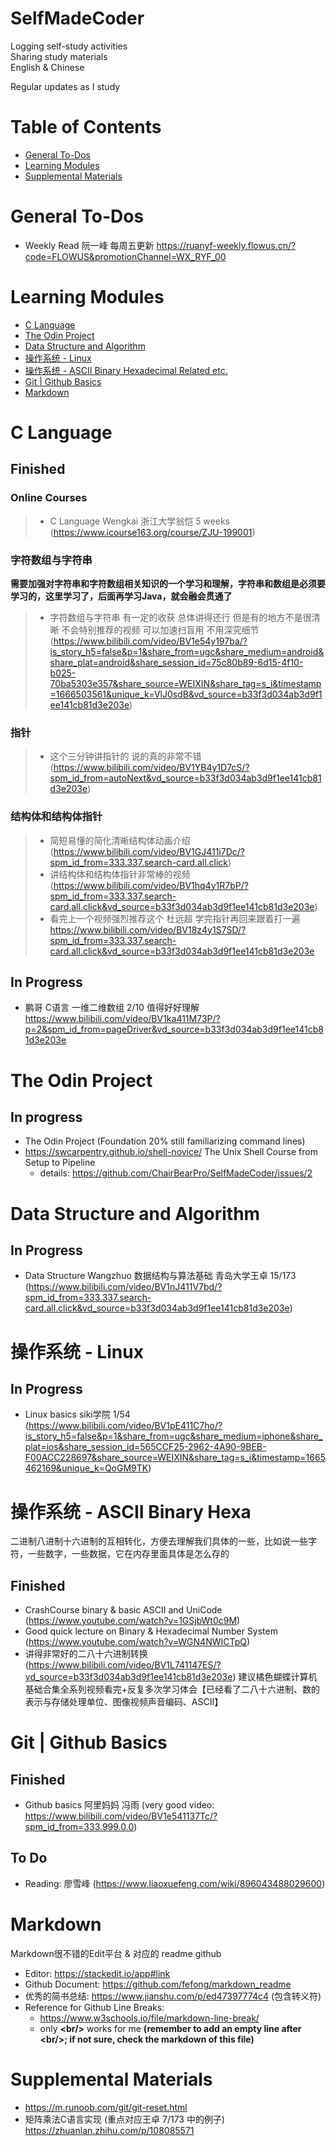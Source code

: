 # SelfMadeCoder
Logging self-study activities  
Sharing study materials  
English & Chinese

Regular updates as I study

# Table of Contents
- [General To-Dos](#general-to-dos)
- [Learning Modules](#learning-modules)
- [Supplemental Materials](#supplemental-materials)

# General To-Dos
- Weekly Read 阮一峰 每周五更新 https://ruanyf-weekly.flowus.cn/?code=FLOWUS&promotionChannel=WX_RYF_00

# Learning Modules
- [C Language](#c-language)
- [The Odin Project](#the-odin-project)
- [Data Structure and Algorithm](#data-structure-and-algorithm)
- [操作系统 - Linux](#操作系统---linux)
- [操作系统 - ASCII Binary Hexadecimal Related etc.](#操作系统---ascii-binary-hexa)
- [Git | Github Basics](#git--github-basics)
- [Markdown](#markdown)

# C Language
## Finished
### Online Courses
> - C Language Wengkai 浙江大学翁恺 5 weeks (https://www.icourse163.org/course/ZJU-199001)

### 字符数组与字符串

**需要加强对字符串和字符数组相关知识的一个学习和理解，字符串和数组是必须要学习的，这里学习了，后面再学习Java，就会融会贯通了**

> - 字符数组与字符串 有一定的收获 总体讲得还行 但是有的地方不是很清晰 不会特别推荐的视频 可以加速扫盲用 不用深究细节 (https://www.bilibili.com/video/BV1e54y197ba/?is_story_h5=false&p=1&share_from=ugc&share_medium=android&share_plat=android&share_session_id=75c80b89-6d15-4f10-b025-70ba5303e357&share_source=WEIXIN&share_tag=s_i&timestamp=1666503561&unique_k=VlJ0sdB&vd_source=b33f3d034ab3d9f1ee141cb81d3e203e)

### 指针
> - 这个三分钟讲指针的 说的真的非常不错 (https://www.bilibili.com/video/BV1YB4y1D7cS/?spm_id_from=autoNext&vd_source=b33f3d034ab3d9f1ee141cb81d3e203e)   

### 结构体和结构体指针
> - 简短易懂的简化清晰结构体动画介绍 (https://www.bilibili.com/video/BV1GJ411i7Dc/?spm_id_from=333.337.search-card.all.click)
> - 讲结构体和结构体指针非常棒的视频 (https://www.bilibili.com/video/BV1hq4y1R7bP/?spm_id_from=333.337.search-card.all.click&vd_source=b33f3d034ab3d9f1ee141cb81d3e203e)
> - 看完上一个视频强烈推荐这个 杜远超 学完指针再回来跟着打一遍 https://www.bilibili.com/video/BV18z4y1S7SD/?spm_id_from=333.337.search-card.all.click&vd_source=b33f3d034ab3d9f1ee141cb81d3e203e  

## In Progress
- 鹏哥 C语言 一维二维数组 2/10 值得好好理解 https://www.bilibili.com/video/BV1ka411M73P/?p=2&spm_id_from=pageDriver&vd_source=b33f3d034ab3d9f1ee141cb81d3e203e


# The Odin Project
## In progress
- The Odin Project (Foundation 20% still familiarizing command lines)
- https://swcarpentry.github.io/shell-novice/ The Unix Shell Course from Setup to Pipeline
    - details: https://github.com/ChairBearPro/SelfMadeCoder/issues/2

# Data Structure and Algorithm

## In Progress
- Data Structure Wangzhuo 数据结构与算法基础 青岛大学王卓 15/173 (https://www.bilibili.com/video/BV1nJ411V7bd/?spm_id_from=333.337.search-card.all.click&vd_source=b33f3d034ab3d9f1ee141cb81d3e203e)

# 操作系统 - Linux
## In Progress
- Linux basics siki学院 1/54 (https://www.bilibili.com/video/BV1pE411C7ho/?is_story_h5=false&p=1&share_from=ugc&share_medium=iphone&share_plat=ios&share_session_id=565CCF25-2962-4A90-9BEB-F00ACC228697&share_source=WEIXIN&share_tag=s_i&timestamp=1665462169&unique_k=QoGM9TK)

# 操作系统 - ASCII Binary Hexa
二进制八进制十六进制的互相转化，方便去理解我们具体的一些，比如说一些字符，一些数字，一些数据，它在内存里面具体是怎么存的

## Finished
- CrashCourse binary & basic ASCII and UniCode (https://www.youtube.com/watch?v=1GSjbWt0c9M)
- Good quick lecture on Binary & Hexadecimal Number System (https://www.youtube.com/watch?v=WGN4NWICTpQ)
- 讲得非常好的二八十六进制转换 (https://www.bilibili.com/video/BV1L741147ES/?vd_source=b33f3d034ab3d9f1ee141cb81d3e203e) 建议橘色蝴蝶计算机基础合集全系列视频看完+反复多次学习体会【已经看了二八十六进制、数的表示与存储处理单位、图像视频声音编码、ASCII】 

# Git | Github Basics
## Finished
- Github basics 阿里妈妈 冯雨 (very good video: https://www.bilibili.com/video/BV1e541137Tc/?spm_id_from=333.999.0.0)
## To Do
- Reading: 廖雪峰 (https://www.liaoxuefeng.com/wiki/896043488029600)

# Markdown
Markdown很不错的Edit平台 & 对应的 readme github
- Editor: https://stackedit.io/app#link
- Github Document: https://github.com/fefong/markdown_readme
- 优秀的简书总结: <https://www.jianshu.com/p/ed47397774c4> (包含转义符\)
- Reference for Github Line Breaks:
    - https://www.w3schools.io/file/markdown-line-break/
    - only **\<br/>** works for me **(remember to add an empty line after \<br/>; if not sure, check the markdown of this file)**


# Supplemental Materials
- https://m.runoob.com/git/git-reset.html
- 矩阵乘法C语言实现 (重点对应王卓 7/173 中的例子) https://zhuanlan.zhihu.com/p/108085571

